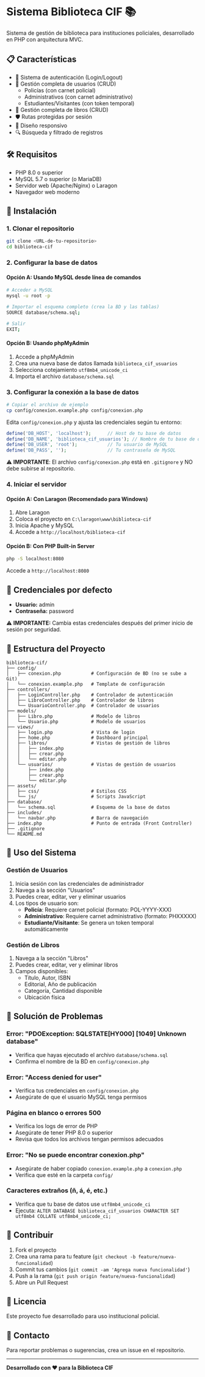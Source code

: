 # Sistema Biblioteca CIF 📚

Sistema de gestión de biblioteca para instituciones policiales, desarrollado en PHP con arquitectura MVC.

## 📋 Características

- 🔐 Sistema de autenticación (Login/Logout)
- 👥 Gestión completa de usuarios (CRUD)
  - Policías (con carnet policial)
  - Administrativos (con carnet administrativo)
  - Estudiantes/Visitantes (con token temporal)
- 📖 Gestión completa de libros (CRUD)
- 🛡️ Rutas protegidas por sesión
- 📱 Diseño responsivo
- 🔍 Búsqueda y filtrado de registros

## 🛠️ Requisitos

- PHP 8.0 o superior
- MySQL 5.7 o superior (o MariaDB)
- Servidor web (Apache/Nginx) o Laragon
- Navegador web moderno

## 🚀 Instalación

### 1. Clonar el repositorio

```bash
git clone <URL-de-tu-repositorio>
cd biblioteca-cif
```

### 2. Configurar la base de datos

#### Opción A: Usando MySQL desde línea de comandos

```bash
# Acceder a MySQL
mysql -u root -p

# Importar el esquema completo (crea la BD y las tablas)
SOURCE database/schema.sql;

# Salir
EXIT;
```

#### Opción B: Usando phpMyAdmin

1. Accede a phpMyAdmin
2. Crea una nueva base de datos llamada `biblioteca_cif_usuarios`
3. Selecciona cotejamiento `utf8mb4_unicode_ci`
4. Importa el archivo `database/schema.sql`

### 3. Configurar la conexión a la base de datos

```bash
# Copiar el archivo de ejemplo
cp config/conexion.example.php config/conexion.php
```

Edita `config/conexion.php` y ajusta las credenciales según tu entorno:

```php
define('DB_HOST', 'localhost');      // Host de tu base de datos
define('DB_NAME', 'biblioteca_cif_usuarios'); // Nombre de tu base de datos
define('DB_USER', 'root');           // Tu usuario de MySQL
define('DB_PASS', '');               // Tu contraseña de MySQL
```

⚠️ **IMPORTANTE**: El archivo `config/conexion.php` está en `.gitignore` y NO debe subirse al repositorio.

### 4. Iniciar el servidor

#### Opción A: Con Laragon (Recomendado para Windows)

1. Abre Laragon
2. Coloca el proyecto en `C:\laragon\www\biblioteca-cif`
3. Inicia Apache y MySQL
4. Accede a `http://localhost/biblioteca-cif`

#### Opción B: Con PHP Built-in Server

```bash
php -S localhost:8080
```

Accede a `http://localhost:8080`

## 🔑 Credenciales por defecto

- **Usuario:** admin
- **Contraseña:** password

⚠️ **IMPORTANTE:** Cambia estas credenciales después del primer inicio de sesión por seguridad.

## 📁 Estructura del Proyecto

```
biblioteca-cif/
├── config/
│   ├── conexion.php           # Configuración de BD (no se sube a Git)
│   └── conexion.example.php   # Template de configuración
├── controllers/
│   ├── LoginController.php    # Controlador de autenticación
│   ├── LibroController.php    # Controlador de libros
│   └── UsuarioController.php  # Controlador de usuarios
├── models/
│   ├── Libro.php              # Modelo de libros
│   └── Usuario.php            # Modelo de usuarios
├── views/
│   ├── login.php              # Vista de login
│   ├── home.php               # Dashboard principal
│   ├── libros/                # Vistas de gestión de libros
│   │   ├── index.php
│   │   ├── crear.php
│   │   └── editar.php
│   └── usuarios/              # Vistas de gestión de usuarios
│       ├── index.php
│       ├── crear.php
│       └── editar.php
├── assets/
│   ├── css/                   # Estilos CSS
│   └── js/                    # Scripts JavaScript
├── database/
│   └── schema.sql             # Esquema de la base de datos
├── includes/
│   └── navbar.php             # Barra de navegación
├── index.php                  # Punto de entrada (Front Controller)
├── .gitignore
└── README.md
```

## 🔧 Uso del Sistema

### Gestión de Usuarios

1. Inicia sesión con las credenciales de administrador
2. Navega a la sección "Usuarios"
3. Puedes crear, editar, ver y eliminar usuarios
4. Los tipos de usuario son:
   - **Policía**: Requiere carnet policial (formato: POL-YYYY-XXX)
   - **Administrativo**: Requiere carnet administrativo (formato: PHXXXXX)
   - **Estudiante/Visitante**: Se genera un token temporal automáticamente

### Gestión de Libros

1. Navega a la sección "Libros"
2. Puedes crear, editar, ver y eliminar libros
3. Campos disponibles:
   - Título, Autor, ISBN
   - Editorial, Año de publicación
   - Categoría, Cantidad disponible
   - Ubicación física

## 🐛 Solución de Problemas

### Error: "PDOException: SQLSTATE[HY000] [1049] Unknown database"

- Verifica que hayas ejecutado el archivo `database/schema.sql`
- Confirma el nombre de la BD en `config/conexion.php`

### Error: "Access denied for user"

- Verifica tus credenciales en `config/conexion.php`
- Asegúrate de que el usuario MySQL tenga permisos

### Página en blanco o errores 500

- Verifica los logs de error de PHP
- Asegúrate de tener PHP 8.0 o superior
- Revisa que todos los archivos tengan permisos adecuados

### Error: "No se puede encontrar conexion.php"

- Asegúrate de haber copiado `conexion.example.php` a `conexion.php`
- Verifica que esté en la carpeta `config/`

### Caracteres extraños (ñ, á, é, etc.)

- Verifica que tu base de datos use `utf8mb4_unicode_ci`
- Ejecuta: `ALTER DATABASE biblioteca_cif_usuarios CHARACTER SET utf8mb4 COLLATE utf8mb4_unicode_ci;`

## 🤝 Contribuir

1. Fork el proyecto
2. Crea una rama para tu feature (`git checkout -b feature/nueva-funcionalidad`)
3. Commit tus cambios (`git commit -am 'Agrega nueva funcionalidad'`)
4. Push a la rama (`git push origin feature/nueva-funcionalidad`)
5. Abre un Pull Request

## 📄 Licencia

Este proyecto fue desarrollado para uso institucional policial.

## 📧 Contacto

Para reportar problemas o sugerencias, crea un issue en el repositorio.

---

**Desarrollado con ❤️ para la Biblioteca CIF**